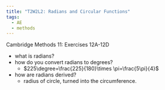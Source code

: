 ```yaml
---
title: "T2W2L2: Radians and Circular Functions"
tags:
  - AE
  - methods
---
```


Cambridge Methods 11: Exercises 12A-12D

- what is radians?
- how do you convert radians to degrees?
  - $225\degree=\frac{225}{180}\times \pi=\frac{5\pi}{4}$
- how are radians derived?
  - radius of circle, turned into the circumference.
